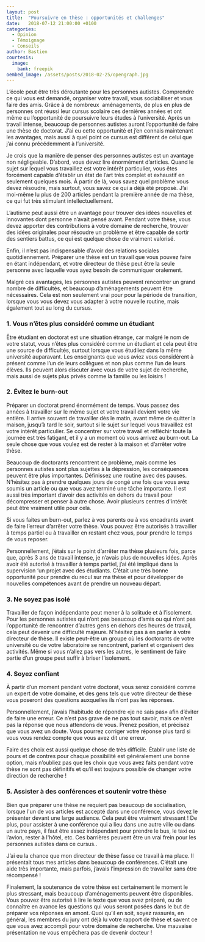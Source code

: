 ```yaml
---
layout: post
title:  "Poursuivre en thèse : opportunités et challenges"
date:   2018-07-12 21:00:00 +0100
categories:
  - Opinion
  - Témoignage
  - Conseils
author: Bastien
courtesis:
  image:
    bank: freepik
oembed_image: /assets/posts/2018-02-25/opengraph.jpg
---
```



L’école peut être très déroutante pour les personnes autistes. Comprendre ce qui vous est demandé, organiser votre travail, 
vous sociabiliser et vous faire des amis. Grâce à de nombreux  aménagements, de plus en plus de personnes ont réussi leur
cursus scolaire ces dernières années et ont même eu l’opportunité de poursuivre leurs études à l’université.
Après un travail intense, beaucoup de personnes autistes auront l’opportunité de faire une thèse de doctorat.
J’ai eu cette opportunité et j’en connais maintenant les avantages, mais aussi à quel point ce cursus est différent de celui que j’ai connu précédemment à l’université.


Je crois que la manière de penser des personnes autistes est un avantage non négligeable.
D’abord, vous devez lire énormément d’articles. Quand le sujet sur lequel vous travaillez
est votre intérêt particulier, vous êtes forcément capable d’établir un état de l’art très complet et exhaustif en seulement quelques mois. À partir de là, vous savez quel problème 
vous devez résoudre, mais surtout, vous savez ce qui a déjà été proposé.
J’ai moi-même lu plus de 200 articles pendant la première année de ma thèse, ce qui fut très stimulant intellectuellement.

L’autisme peut aussi être un avantage pour trouver des idées nouvelles et innovantes dont personne n’avait pensé avant.
Pendant votre thèse, vous devez apporter des contributions à votre domaine de recherche, trouver des idées originales pour résoudre un problème et être capable 
de sortir des sentiers battus, ce qui est quelque chose de vraiment valorisé.

Enfin, il n’est pas indispensable d’avoir des relations sociales quotidiennement. Préparer une thèse est un travail que vous pouvez faire en étant indépendant,
et votre directeur de thèse peut être la seule personne avec laquelle vous ayez besoin de communiquer oralement.

Malgré ces avantages, les personnes autistes peuvent rencontrer un grand nombre de difficultés, et beaucoup d’aménagements peuvent être nécessaires. 
Cela est non seulement vrai pour pour la période de transition, lorsque vous vous devez vous adapter à votre nouvelle routine, mais également tout au long du cursus.

### 1. Vous n’êtes plus considéré comme un étudiant

Être étudiant en doctorat est une situation étrange, car malgré le nom de votre statut,
vous n’êtes plus considéré comme un étudiant et cela peut être une source de difficultés,
surtout lorsque vous étudiiez dans la même université auparavant.
Les enseignants que vous aviez vous considèrent à présent comme l’un de leurs collègues et 
non plus comme l’un de leurs élèves. Ils peuvent alors discuter avec vous de votre sujet de recherche, mais aussi de sujets plus privés comme la famille ou les loisirs&nbsp;!


### 2. Évitez le burn-out

Préparer un doctorat prend énormément de temps.
Vous passez des années à travailler sur le même sujet et votre travail devient votre vie entière. Il arrive souvent de travailler dès le matin, avant même de quitter la maison,
jusqu’à tard le soir, surtout si le sujet sur lequel vous travaillez est votre intérêt particulier. Se concentrer sur votre travail et réfléchir toute la journée est très fatigant, 
et il y a un moment où vous arrivez au burn-out. La seule chose que vous voulez est de rester à la maison et d’arrêter votre thèse.

Beaucoup de doctorants rencontrent ce problème, mais comme les personnes autistes sont plus sujettes à la dépression, les conséquences peuvent être plus importantes.
Définissez une routine avec des pauses. N’hésitez pas à prendre quelques jours de congé une fois que vous avez soumis un article ou que vous avez terminé une tâche importante.
Il est aussi très important d’avoir des activités en dehors du travail pour décompresser et penser à autre chose.
Avoir plusieurs centres d'intérêt peut être vraiment utile pour cela.

Si vous faites un burn-out, parlez à vos parents ou à vos encadrants avant de faire l’erreur d’arrêter votre thèse.
Vous pouvez être autorisés à travailler à temps partiel ou à travailler en restant chez vous, pour prendre le temps de vous reposer.

Personnellement, j’étais sur le point d’arrêter ma thèse plusieurs fois, parce que, après 3 ans de travail intense, je n’avais plus de nouvelles idées. 
Après avoir été autorisé à travailler à temps partiel, j’ai été impliqué dans la supervision ‘un projet avec des étudiants. C’était une très bonne opportunité pour 
prendre du recul sur ma thèse et pour développer de nouvelles compétences avant de prendre un nouveau départ.

### 3. Ne soyez pas isolé

Travailler de façon indépendante peut mener à la solitude et à l’isolement. Pour les personnes autistes qui n’ont pas beaucoup d’amis ou qui n’ont pas l’opportunité de rencontrer 
d’autres gens en dehors des heures de travail, cela peut devenir une difficulté majeure. N’hésitez pas à en parler à votre directeur de thèse. Il existe peut-être un groupe où les 
doctorants de votre université ou de votre laboratoire se rencontrent, parlent et organisent des activités. Même si vous n’allez pas vers les autres, le sentiment de faire partie d’un 
groupe peut suffir à briser l’isolement.

### 4. Soyez confiant

À partir d’un moment pendant votre doctorat, vous serez considéré comme un expert de votre domaine, et des gens tels que votre directeur de thèse vous poseront des 
questions auxquelles ils n’ont pas les réponses.

Personnellement, j’avais l’habitude de répondre «je ne sais pas» afin d’éviter de faire une erreur. Ce n’est pas grave de ne pas tout savoir, mais ce n’est pas la 
réponse que nous attendons de vous. Prenez position, et précisez que vous avez un doute. Vous pourrez corriger votre réponse plus tard si 
vous vous rendez compte que vous avez dit une erreur.

Faire des choix est aussi quelque chose de très difficile. Établir une liste de pours et de contres pour chaque possibilité est généralement une bonne option, mais n’oubliez pas 
que les choix que vous avez faits pendant votre thèse ne sont pas définitifs et qu’il est toujours possible de changer votre direction de recherche&nbsp;!

### 5. Assister à des conférences et soutenir votre thèse

Bien que préparer une thèse ne requiert pas beaucoup de socialisation, lorsque l'un de vos articles est accepté dans une conférence, vous devez le présenter devant une large audience.
Cela peut être vraiment stressant&nbsp;! De plus, pour assister à une conférence qui a lieu dans une autre ville ou dans un autre pays, il faut être assez indépendant pour prendre le bus,
le taxi ou l’avion, rester à l'hôtel, etc. Ces barrières peuvent être un vrai frein pour les personnes autistes dans ce cursus..

J’ai eu la chance que mon directeur de thèse fasse ce travail à ma place. Il présentait tous mes articles dans beaucoup de conférences.
C’était une aide très importante, mais parfois, j’avais l’impression de travailler sans être récompensé&nbsp;!

Finalement, la soutenance de votre thèse est certainement le moment le plus stressant, mais beaucoup d’aménagements peuvent être disponibles.
Vous pouvez être autorisé à lire le texte que vous avez préparé, ou de connaître en avance les questions qui vous seront posées dans le but de préparer vos réponses en amont.
Quoi qu’il en soit, soyez rassurés, en général, les membres du jury ont déjà lu votre rapport de thèse et savent ce que vous avez accompli pour votre domaine de recherche. 
Une mauvaise présentation ne vous empêchera pas de devenir docteur&nbsp;!

